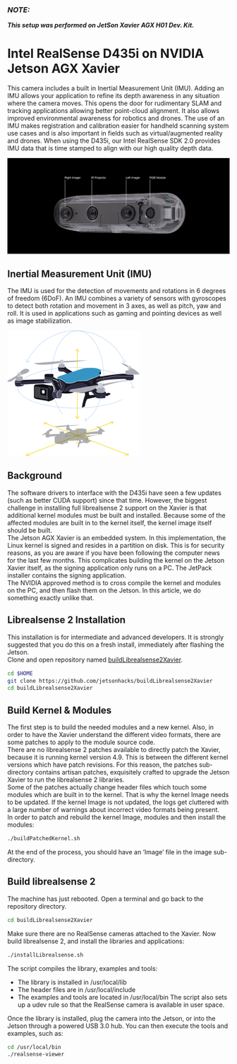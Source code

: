 ### _NOTE:_ 
___This setup was performed on JetSon Xavier AGX H01 Dev. Kit.___

# Intel RealSense D435i on NVIDIA Jetson AGX Xavier

This camera includes a built in Inertial Measurement Unit (IMU). Adding an IMU allows your application to refine its depth awareness in any situation where the camera moves. This opens the door for rudimentary SLAM and tracking applications allowing better point-cloud alignment. It also allows improved environmental awareness for robotics and drones. The use of an IMU makes registration and calibration easier for handheld scanning system use cases and is also important in fields such as virtual/augmented reality and drones. When using the D435i, our Intel RealSense SDK 2.0 provides IMU data that is time stamped to align with our high quality depth data.

![d435i](https://github.com/syedmohiuddinzia/JetsonXavierAGX-H01Kit/blob/main/3-RealSenseD435i/d435i.jpg)

## Inertial Measurement Unit (IMU)
The IMU is used for the detection of movements and rotations in 6 degrees of freedom (6DoF). An IMU combines a variety of sensors with gyroscopes to detect both rotation and movement in 3 axes, as well as pitch, yaw and roll. It is used in applications such as gaming and pointing devices as well as image stabilization.

![IMU](https://github.com/syedmohiuddinzia/JetsonXavierAGX-H01Kit/blob/main/3-RealSenseD435i/imu.png)

## Background
The software drivers to interface with the D435i have seen a few updates (such as better CUDA support) since that time. However, the biggest challenge in installing full librealsense 2 support on the Xavier is that additional kernel modules must be built and installed. Because some of the affected modules are built in to the kernel itself, the kernel image itself should be built.</br>
The Jetson AGX Xavier is an embedded system. In this implementation, the Linux kernel is signed and resides in a partition on disk. This is for security reasons, as you are aware if you have been following the computer news for the last few months. This complicates building the kernel on the Jetson Xavier itself, as the signing application only runs on a PC. The JetPack installer contains the signing application.</br>
The NVIDIA approved method is to cross compile the kernel and modules on the PC, and then flash them on the Jetson. In this article, we do something exactly unlike that.</br>

## Librealsense 2 Installation
This installation is for intermediate and advanced developers. It is strongly suggested that you do this on a fresh install, immediately after flashing the Jetson.</br>
Clone and open repository named [buildLibrealsense2Xavier](https://github.com/jetsonhacks/buildLibrealsense2Xavier).
```bash
cd $HOME
git clone https://github.com/jetsonhacks/buildLibrealsense2Xavier
cd buildLibrealsense2Xavier
```

## Build Kernel & Modules
The first step is to build the needed modules and a new kernel. Also, in order to have the Xavier understand the different video formats, there are some patches to apply to the module source code.</br>
There are no librealsense 2 patches available to directly patch the Xavier, because it is running kernel version 4.9. This is between the different kernel versions which have patch revisions. For this reason, the patches sub-directory contains artisan patches, exquisitely crafted to upgrade the Jetson Xavier to run the librealsense 2 libraries.</br>
Some of the patches actually change header files which touch some modules which are built in to the kernel. That is why the kernel Image needs to be updated. If the kernel Image is not updated, the logs get cluttered with a large number of warnings about incorrect video formats being present.</br>
In order to patch and rebuild the kernel Image, modules and then install the modules:
```bash
./buildPatchedKernel.sh
```
At the end of the process, you should have an ‘Image’ file in the image sub-directory.

## Build librealsense 2
The machine has just rebooted. Open a terminal and go back to the repository directory.
```bash
cd buildLibrealsense2Xavier
```
Make sure there are no RealSense cameras attached to the Xavier. Now build librealsense 2, and install the libraries and applications:
```bash
./installLibrealsense.sh
```
The script compiles the library, examples and tools:
+ The library is installed in /usr/local/lib
+ The header files are in /usr/local/include
+ The examples and tools are located in /usr/local/bin
The script also sets up a udev rule so that the RealSense camera is available in user space.

Once the library is installed, plug the camera into the Jetson, or into the Jetson through a powered USB 3.0 hub. You can then execute the tools and examples, such as:
```bash
cd /usr/local/bin
./realsense-viewer
```
